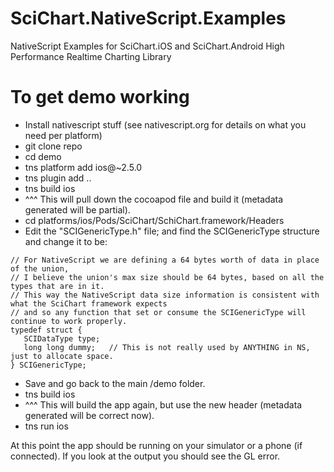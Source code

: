 # SciChart.NativeScript.Examples
NativeScript Examples for SciChart.iOS and SciChart.Android High Performance Realtime Charting Library

# To get demo working
- Install nativescript stuff (see nativescript.org for details on what you need per platform)
- git clone repo
- cd demo
- tns platform add ios@~2.5.0
- tns plugin add ..
- tns build ios
- ^^^ This will pull down the cocoapod file and build it (metadata generated will be partial).
- cd  platforms/ios/Pods/SciChart/SchiChart.framework/Headers
- Edit the "SCIGenericType.h" file; and find the SCIGenericType structure and change it to be:

```
// For NativeScript we are defining a 64 bytes worth of data in place of the union,
// I believe the union's max size should be 64 bytes, based on all the types that are in it.
// This way the NativeScript data size information is consistent with what the SciChart framework expects 
// and so any function that set or consume the SCIGenericType will continue to work properly.
typedef struct {
   SCIDataType type;
   long long dummy;   // This is not really used by ANYTHING in NS, just to allocate space.
} SCIGenericType;
```


- Save and go back to the main /demo folder.
- tns build ios
- ^^^ This will build the app again, but use the new header  (metadata generated will be correct now).
- tns run ios

At this point the app should be running on your simulator or a phone (if connected).  If you look at the output you should see the GL error.